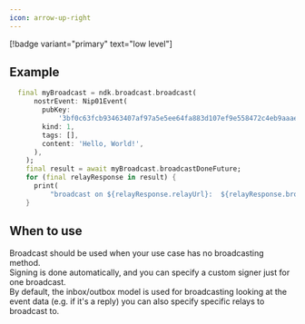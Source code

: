 ```yaml
---
icon: arrow-up-right
---
```


[!badge variant="primary" text="low level"]

## Example

```dart
  final myBroadcast = ndk.broadcast.broadcast(
      nostrEvent: Nip01Event(
        pubKey:
            '3bf0c63fcb93463407af97a5e5ee64fa883d107ef9e558472c4eb9aaaefa459d',
        kind: 1,
        tags: [],
        content: 'Hello, World!',
      ),
    );
    final result = await myBroadcast.broadcastDoneFuture;
    for (final relayResponse in result) {
      print(
          "broadcast on ${relayResponse.relayUrl}:  ${relayResponse.broadcastSuccessful}");
    }

```

## When to use

Broadcast should be used when your use case has no broadcasting method. \
Signing is done automatically, and you can specify a custom signer just for one broadcast. \
By default, the inbox/outbox model is used for broadcasting looking at the event data (e.g. if it's a reply) you can also specify specific relays to broadcast to.
